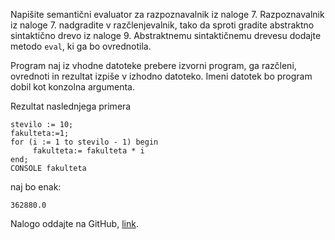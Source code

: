 Napišite semantični evaluator za razpoznavalnik iz naloge 7.
Razpoznavalnik iz naloge 7. nadgradite v razčlenjevalnik, tako da sproti gradite abstraktno sintaktično drevo iz naloge 9.
Abstraktnemu sintaktičnemu drevesu dodajte metodo `eval`, ki ga bo ovrednotila.

Program naj iz vhodne datoteke prebere izvorni program, ga razčleni, ovrednoti in rezultat izpiše v izhodno datoteko. Imeni datotek bo program dobil kot konzolna argumenta.

Rezultat naslednjega primera

```
stevilo := 10;
fakulteta:=1;
for (i := 1 to stevilo - 1) begin
     fakulteta:= fakulteta * i
end;
CONSOLE fakulteta
```

naj bo enak:

```
362880.0
```

Nalogo oddajte na GitHub, [link](https://classroom.github.com/a/Xv_BWJYl).
